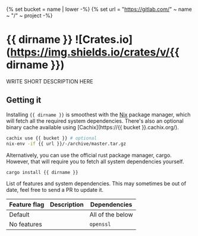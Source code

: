 {% set bucket = name | lower -%}
{% set url = "https://gitlab.com/" ~ name ~ "/" ~ project -%}

# {{ dirname }} ![Crates.io](https://img.shields.io/crates/v/{{ dirname }})

WRITE SHORT DESCRIPTION HERE

## Getting it

Installing `{{ dirname }}` is smoothest with the
[Nix](https://nixos.org/nix/) package manager, which will fetch all
the required system dependencies. There's also an optional binary
cache available using [Cachix](https://{{ bucket }}.cachix.org/).

```sh
cachix use {{ bucket }} # optional
nix-env -if {{ url }}/-/archive/master.tar.gz
```

Alternatively, you can use the official rust package manager,
cargo. However, that will require you to fetch all system dependencies
yourself.

```sh
cargo install {{ dirname }}
```

List of features and system dependencies. This may sometimes be out of
date, feel free to send a PR to update it.

| Feature flag | Description | Dependencies     |
|--------------|-------------|------------------|
| Default      |             | All of the below |
| No features  |             | `openssl`        |
